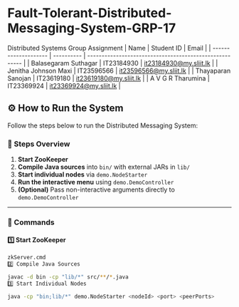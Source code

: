 # Fault-Tolerant-Distributed-Messaging-System-GRP-17
Distributed Systems Group Assignment
| Name                 | Student ID | Email                                                   |
| -------------------- | ---------- | ------------------------------------------------------- |
| Balasegaram Suthagar | IT23184930 | [it23184930@my.sliit.lk](mailto:it23184930@my.sliit.lk) |
| Jenitha Johnson Maxi | IT23596566 | [it23596566@my.sliit.lk](mailto:it23596566@my.sliit.lk) |
| Thayaparan Sanojan   | IT23619180 | [it23619180@my.sliit.lk](mailto:it23619180@my.sliit.lk) |
| A V G R Tharumina    | IT23369924 | [it23369924@my.sliit.lk](mailto:it23369924@my.sliit.lk) |

## ⚙️ How to Run the System

Follow the steps below to run the Distributed Messaging System:

### 🧩 Steps Overview
1. **Start ZooKeeper**  
2. **Compile Java sources** into `bin/` with external JARs in `lib/`  
3. **Start individual nodes** via `demo.NodeStarter`  
4. **Run the interactive menu** using `demo.DemoController`  
5. **(Optional)** Pass non-interactive arguments directly to `demo.DemoController`

---

### 🚀 Commands

#### 1️⃣ Start ZooKeeper
```bash
zkServer.cmd
2️⃣ Compile Java Sources

javac -d bin -cp "lib/*" src/**/*.java
3️⃣ Start Individual Nodes

java -cp "bin;lib/*" demo.NodeStarter <nodeId> <port> <peerPorts>
